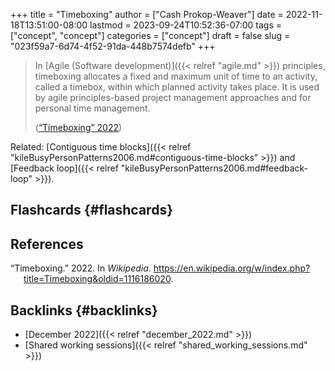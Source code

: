 +++
title = "Timeboxing"
author = ["Cash Prokop-Weaver"]
date = 2022-11-18T13:51:00-08:00
lastmod = 2023-09-24T10:52:36-07:00
tags = ["concept", "concept"]
categories = ["concept"]
draft = false
slug = "023f59a7-6d74-4f52-91da-448b7574defb"
+++

> In [Agile (Software development)]({{< relref "agile.md" >}}) principles, timeboxing allocates a fixed and maximum unit of time to an activity, called a timebox, within which planned activity takes place. It is used by agile principles-based project management approaches and for personal time management.
>
> (<a href="#citeproc_bib_item_1">“Timeboxing” 2022</a>)

Related: [Contiguous time blocks]({{< relref "kileBusyPersonPatterns2006.md#contiguous-time-blocks" >}}) and [Feedback loop]({{< relref "kileBusyPersonPatterns2006.md#feedback-loop" >}}).


## Flashcards {#flashcards}

## References

<style>.csl-entry{text-indent: -1.5em; margin-left: 1.5em;}</style><div class="csl-bib-body">
  <div class="csl-entry"><a id="citeproc_bib_item_1"></a>“Timeboxing.” 2022. In <i>Wikipedia</i>. <a href="https://en.wikipedia.org/w/index.php?title=Timeboxing&oldid=1116186020">https://en.wikipedia.org/w/index.php?title=Timeboxing&#38;oldid=1116186020</a>.</div>
</div>


## Backlinks {#backlinks}

-   [December 2022]({{< relref "december_2022.md" >}})
-   [Shared working sessions]({{< relref "shared_working_sessions.md" >}})

